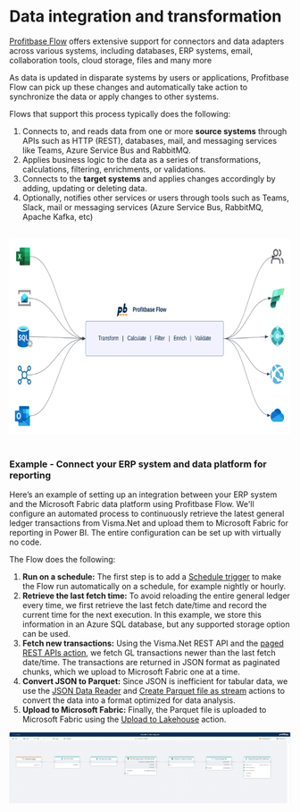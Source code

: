 # Data integration and transformation

[Profitbase Flow](../../flow/flow.md) offers extensive support for connectors and data adapters across various systems, including databases, ERP systems, email, collaboration tools, cloud storage, files and many more

As data is updated in disparate systems by users or applications, Profitbase Flow can pick up these changes and automatically take action to synchronize the data or apply changes to other systems.

Flows that support this process typically does the following:

1) Connects to, and reads data from one or more **source systems** through APIs such as HTTP (REST), databases, mail, and messaging services like Teams, Azure Service Bus and RabbitMQ.
2) Applies business logic to the data as a series of transformations, calculations, filtering, enrichments, or validations.
3) Connects to the **target systems** and applies changes accordingly by adding, updating or deleting data.
4) Optionally, notifies other services or users through tools such as Teams, Slack, mail or messaging services (Azure Service Bus, RabbitMQ, Apache Kafka, etc)

<br/>

<img style="height:350px" src="../../../images/cfo-platform/Flow-system-integration-pipeline.svg" alt="data integration">

<br/>
<br/>

### Example - Connect your ERP system and data platform for reporting
Here’s an example of setting up an integration between your ERP system and the Microsoft Fabric data platform using Profitbase Flow. We'll configure an automated process to continuously retrieve the latest general ledger transactions from Visma.Net and upload them to Microsoft Fabric for reporting in Power BI. The entire configuration can be set up with virtually no code.

The Flow does the following:
1) **Run on a schedule:** The first step is to add a [Schedule trigger](../../flow/triggers/schedule-trigger.md) to make the Flow run automatically on a schedule, for example nightly or hourly. 
2) **Retrieve the last fetch time:** To avoid reloading the entire general ledger every time, we first retrieve the last fetch date/time and record the current time for the next execution. In this example, we store this information in an Azure SQL database, but any supported storage option can be used.
3) **Fetch new transactions:** Using the Visma.Net REST API and the [paged REST APIs action](../../flow/actions/visma/visma-net/paged-rest-api-request.md), we fetch GL transactions newer than the last fetch date/time. The transactions are returned in JSON format as paginated chunks, which we upload to Microsoft Fabric one at a time.
4) **Convert JSON to Parquet:** Since JSON is inefficient for tabular data, we use the [JSON Data Reader](../../flow/actions/json/get-json-datareader.md) and [Create Parquet file as stream](../../flow/actions/parquet/create-parquet-file-as-stream.md) actions to convert the data into a format optimized for data analysis.
5) **Upload to Microsoft Fabric:** Finally, the Parquet file is uploaded to Microsoft Fabric using the [Upload to Lakehouse](../../flow/actions/microsoft-fabric/upload-to-lakehouse.md) action.


![img](/images/cfo-platform/example-vismanet-to-fabric-integration.png)